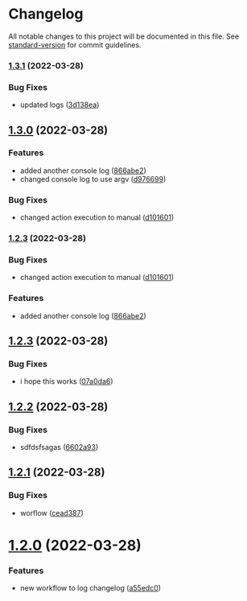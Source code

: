 # Changelog

All notable changes to this project will be documented in this file. See [standard-version](https://github.com/conventional-changelog/standard-version) for commit guidelines.

### [1.3.1](https://github.com/subhanmahmood/autorelease-test/compare/v1.3.0...v1.3.1) (2022-03-28)


### Bug Fixes

* updated logs ([3d138ea](https://github.com/subhanmahmood/autorelease-test/commit/3d138ea4cec33b7b0cb7f6f071c90ebe4dae4427))

## [1.3.0](https://github.com/subhanmahmood/autorelease-test/compare/v1.2.3...v1.3.0) (2022-03-28)


### Features

* added another console log ([866abe2](https://github.com/subhanmahmood/autorelease-test/commit/866abe2131bf70dcc6c53cc217088e0800b4b20a))
* changed console log to use argv ([d976699](https://github.com/subhanmahmood/autorelease-test/commit/d9766997f19f7dd6d835879439060f54798f74ef))


### Bug Fixes

* changed action execution to manual ([d101601](https://github.com/subhanmahmood/autorelease-test/commit/d10160198cf9b5a119befff013ea89de9cd571df))

### [1.2.3](https://github.com/subhanmahmood/autorelease-test/compare/v1.2.2...v1.2.3) (2022-03-28)


### Bug Fixes

* changed action execution to manual ([d101601](https://github.com/subhanmahmood/autorelease-test/commit/d10160198cf9b5a119befff013ea89de9cd571df))


### Features

* added another console log ([866abe2](https://github.com/subhanmahmood/autorelease-test/commit/866abe2131bf70dcc6c53cc217088e0800b4b20a))



## [1.2.3](https://github.com/subhanmahmood/autorelease-test/compare/v1.2.2...v1.2.3) (2022-03-28)


### Bug Fixes

* i hope this works ([07a0da6](https://github.com/subhanmahmood/autorelease-test/commit/07a0da600d729c1296b9fd27e4069afb663b4cf9))



## [1.2.2](https://github.com/subhanmahmood/autorelease-test/compare/v1.2.1...v1.2.2) (2022-03-28)


### Bug Fixes

* sdfdsfsagas ([6602a93](https://github.com/subhanmahmood/autorelease-test/commit/6602a934f2577d245dfa0bc5964c16a73255714e))



## [1.2.1](https://github.com/subhanmahmood/autorelease-test/compare/v1.2.0...v1.2.1) (2022-03-28)


### Bug Fixes

* worflow ([cead387](https://github.com/subhanmahmood/autorelease-test/commit/cead3874d9f090a437ffdf677eb3f8fb3a3bd09a))



# [1.2.0](https://github.com/subhanmahmood/autorelease-test/compare/v1.1.0...v1.2.0) (2022-03-28)


### Features

* new workflow to log changelog ([a55edc0](https://github.com/subhanmahmood/autorelease-test/commit/a55edc05e24d664c322e70c4b3e6b790fa21fd14))
